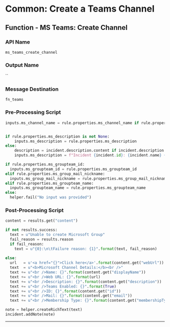 <!--
    DO NOT MANUALLY EDIT THIS FILE
    THIS FILE IS AUTOMATICALLY GENERATED WITH resilient-sdk codegen
-->

# Common: Create a Teams Channel

## Function - MS Teams: Create Channel

### API Name
`ms_teams_create_channel`

### Output Name
``

### Message Destination
`fn_teams`

### Pre-Processing Script
```python
inputs.ms_channel_name = rule.properties.ms_channel_name if rule.properties.ms_channel_name else f"Incident {incident.id} {incident.name}"


if rule.properties.ms_description is not None:
    inputs.ms_description = rule.properties.ms_description
else:
    description = incident.description.content if incident.description else ""
    inputs.ms_description = f"Incident {incident.id}: {incident.name} {description}"

if rule.properties.ms_groupteam_id:
  inputs.ms_groupteam_id = rule.properties.ms_groupteam_id
elif rule.properties.ms_group_mail_nickname:
  inputs.ms_group_mail_nickname = rule.properties.ms_group_mail_nickname
elif rule.properties.ms_groupteam_name:
  inputs.ms_groupteam_name = rule.properties.ms_groupteam_name
else:
  helper.fail("No input was provided")
```

### Post-Processing Script
```python
content = results.get("content")

if not results.success:
  text = u"Unable to create Microsoft Group"
  fail_reason = results.reason
  if fail_reason:
    text = u"{0}:\n\tFailure reason: {1}".format(text, fail_reason)
    
else:
  url   = u'<a href="{}">Click here</a>'.format(content.get("webUrl"))
  text  = u"<b>Microsoft Channel Details:</b><br />"
  text += u"<br />Name: {}".format(content.get("displayName"))
  text += u"<br />Web URL: {}".format(url)
  text += u"<br />Description: {}".format(content.get("description"))
  text += u"<br />Teams Enabled: {}".format(True)
  text += u"<br />ID: {}".format(content.get("id"))
  text += u"<br />Mail: {}".format(content.get("email"))
  text += u"<br />Membership Type: {}".format(content.get("membershipType"))

note = helper.createRichText(text)
incident.addNote(note)

```

---

